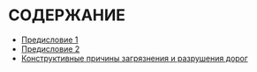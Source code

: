 # СОДЕРЖАНИЕ

* [Предисловие 1](/chapter1.md)
* [Предисловие 2](/chapter2.md "Предисловие 2")
* [Конструктивные причины загрязнения и разрушения дорог](/chapter3.md "Конструктивные причины загрязнения и разрушения дорог")



